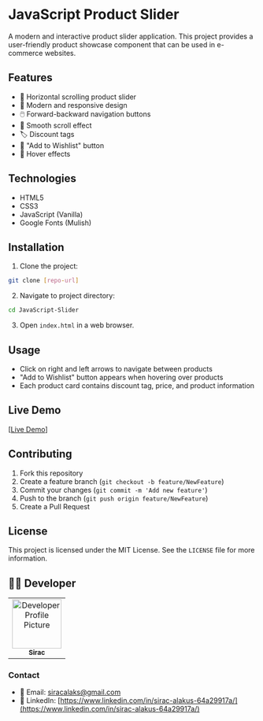 # JavaScript Product Slider

A modern and interactive product slider application. This project provides a user-friendly product showcase component that can be used in e-commerce websites.

## Features

- 🎯 Horizontal scrolling product slider
- 🎨 Modern and responsive design
- 🖱️ Forward-backward navigation buttons
- 💫 Smooth scroll effect
- 🏷️ Discount tags
- 💝 "Add to Wishlist" button
- 🎨 Hover effects

## Technologies

- HTML5
- CSS3
- JavaScript (Vanilla)
- Google Fonts (Mulish)

## Installation

1. Clone the project:
```bash
git clone [repo-url]
```

2. Navigate to project directory:
```bash
cd JavaScript-Slider
```

3. Open `index.html` in a web browser.

## Usage

- Click on right and left arrows to navigate between products
- "Add to Wishlist" button appears when hovering over products
- Each product card contains discount tag, price, and product information

## Live Demo

[[Live Demo](https://slider-javascript-project.netlify.app/)]

## Contributing

1. Fork this repository
2. Create a feature branch (`git checkout -b feature/NewFeature`)
3. Commit your changes (`git commit -m 'Add new feature'`)
4. Push to the branch (`git push origin feature/NewFeature`)
5. Create a Pull Request

## License

This project is licensed under the MIT License. See the `LICENSE` file for more information.

## 👨‍💻 Developer

<table>
  <tr>
    <td align="center">
      <a href="https://github.com/siracalaks">
        <img src="https://github.com/siracalaks.png" width="100px;" alt="Developer Profile Picture"/>
        <br />
        <sub><b>Sirac</b></sub>
      </a>
    </td>
  </tr>
</table>

### Contact
- 📧 Email: [siracalaks@gmail.com](mailto:email@example.com)
- 💼 LinkedIn: [https://www.linkedin.com/in/sirac-alakus-64a29917a/](https://www.linkedin.com/in/sirac-alakus-64a29917a/)
